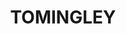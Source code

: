 ---
lastmod: '2025-04-06T06:05:20+00:00'
latitude: -32.584028
layout: suburb
longitude: 148.266655
postcode: '2869'
state: NSW
title: TOMINGLEY
url: /nsw/tomingley/
---